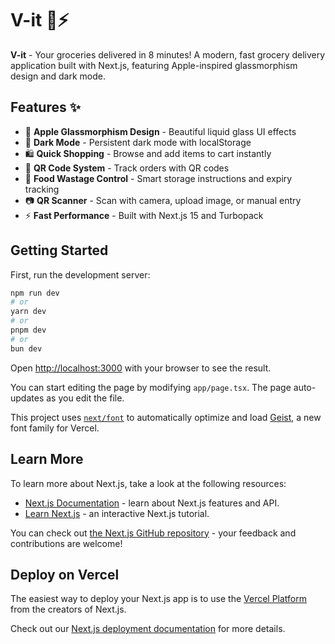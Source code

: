 # V-it 🛒⚡

**V-it** - Your groceries delivered in 8 minutes! A modern, fast grocery delivery application built with Next.js, featuring Apple-inspired glassmorphism design and dark mode.

## Features ✨

- 🎨 **Apple Glassmorphism Design** - Beautiful liquid glass UI effects
- 🌙 **Dark Mode** - Persistent dark mode with localStorage
- 🛍️ **Quick Shopping** - Browse and add items to cart instantly
- 📱 **QR Code System** - Track orders with QR codes
- 🥗 **Food Wastage Control** - Smart storage instructions and expiry tracking
- 📷 **QR Scanner** - Scan with camera, upload image, or manual entry
- ⚡ **Fast Performance** - Built with Next.js 15 and Turbopack

## Getting Started

First, run the development server:

```bash
npm run dev
# or
yarn dev
# or
pnpm dev
# or
bun dev
```

Open [http://localhost:3000](http://localhost:3000) with your browser to see the result.

You can start editing the page by modifying `app/page.tsx`. The page auto-updates as you edit the file.

This project uses [`next/font`](https://nextjs.org/docs/app/building-your-application/optimizing/fonts) to automatically optimize and load [Geist](https://vercel.com/font), a new font family for Vercel.

## Learn More

To learn more about Next.js, take a look at the following resources:

- [Next.js Documentation](https://nextjs.org/docs) - learn about Next.js features and API.
- [Learn Next.js](https://nextjs.org/learn) - an interactive Next.js tutorial.

You can check out [the Next.js GitHub repository](https://github.com/vercel/next.js) - your feedback and contributions are welcome!

## Deploy on Vercel

The easiest way to deploy your Next.js app is to use the [Vercel Platform](https://vercel.com/new?utm_medium=default-template&filter=next.js&utm_source=create-next-app&utm_campaign=create-next-app-readme) from the creators of Next.js.

Check out our [Next.js deployment documentation](https://nextjs.org/docs/app/building-your-application/deploying) for more details.
